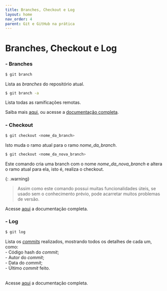 ```yaml
---
title: Branches, Checkout e Log
layout: home
nav_order: 4
parent: Git e GitHub na prática
---
```


<h1>Branches, Checkout e Log</h1>

<h3 id = "branchs">- Branches</h3>

``` bash
$ git branch
```
<p align = "justify">
Lista as <i>branches</i> do repositório atual.
</p>

``` bash
$ git branch -a
```
<p align = "justify">
Lista todas as ramificações remotas.
</p>

<p>
Saiba mais <a href = "https://www.atlassian.com/br/git/tutorials/using-branches#:~:text=O%20comando%20git%20branch%20permite,git%20checkout%20e%20git%20merge%20.">aqui</a>, ou acesse a <a href = "https://git-scm.com/docs/git-branch">documentação completa</a>.
</p>


<h3 id = "checkout">- Checkout</h3>

``` bash
$ git checkout <nome_da_branch>
```
<p>
Isto muda o ramo atual para o ramo <i>nome_da_branch</i>.<br>
</p>

``` bash
$ git checkout <nome_da_nova_branch>
```
<p>
Este comando cria uma branch com o nome <i>nome_da_nova_branch</i> e altera o ramo atual para ela, isto é, realiza o checkout.
</p>

{: .warning}
>Assim como este comando possui muitas funcionalidades úteis, se usado sem o conhecimento prévio, pode acarretar muitos problemas de versão.

<p>
Acesse <a href = "https://git-scm.com/docs/git-checkout/pt_BR">aqui</a> a documentação completa.
</p>

<h3 id = "log">- Log</h3>

```bash
$ git log
```
<p>
Lista os <a href = "https://wmpjrufg.github.io/GIT0001/002-2.html#commit"><i>commits</i></a> realizados, mostrando todos os detalhes de cada um, como:
<br>- Código hash do <i>commit</i>;
<br>- Autor do <i>commit</i>;
<br>- Data do <i>commit</i>;
<br>- Último <i>commit</i> feito.
<br><br>
</p>

<p>
Acesse <a href = "https://git-scm.com/docs/git-log/pt_BR">aqui</a> a documentação completa.
</p>
